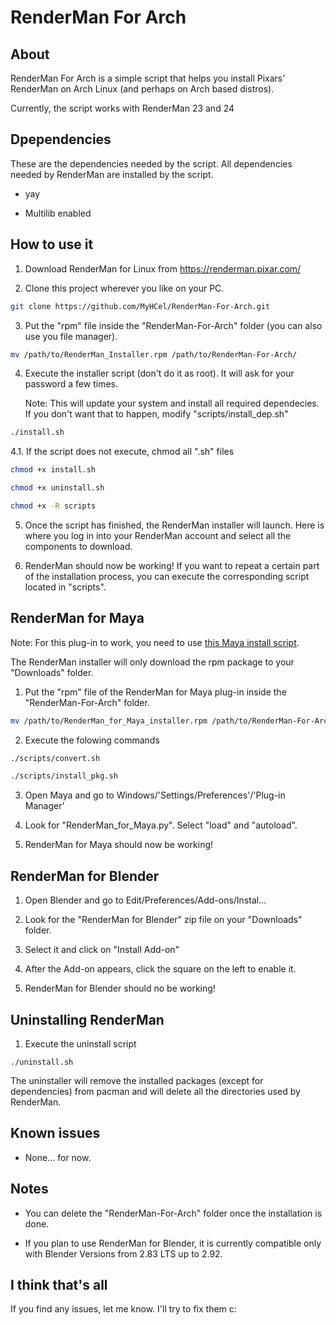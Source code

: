 # RenderMan For Arch

## About

RenderMan For Arch is a simple script that helps you install Pixars' RenderMan on Arch Linux (and perhaps on Arch based distros).

Currently, the script works with RenderMan 23 and 24

## Dpependencies

These are the dependencies needed by the script. All dependencies needed by RenderMan are installed by the script.

* yay

* Multilib enabled

## How to use it

1. Download RenderMan for Linux from https://renderman.pixar.com/

2. Clone this project wherever you like on your PC.

```bash
git clone https://github.com/MyHCel/RenderMan-For-Arch.git
```

3. Put the "rpm" file inside the "RenderMan-For-Arch" folder (you can also use you file manager).

```bash
mv /path/to/RenderMan_Installer.rpm /path/to/RenderMan-For-Arch/
```

4. Execute the installer script (don't do it as root). It will ask for your password a few times.

   Note: This will update your system and install all required dependecies. If you don't want that
   to happen, modify "scripts/install_dep.sh"

```bash
./install.sh
```

4.1. If the script does not execute, chmod all ".sh" files

```bash
chmod +x install.sh
```
```bash
chmod +x uninstall.sh
```
```bash
chmod +x -R scripts
```

5. Once the script has finished, the RenderMan installer will launch. Here is where you log in into
   your RenderMan account and select all the components to download.

6. RenderMan should now be working! If you want to repeat a certain part of the installation
   process, you can execute the corresponding script located in "scripts".

## RenderMan for Maya

Note: For this plug-in to work, you need to use [this Maya install script](https://github.com/MyHCel/Maya-For-Arch).

The RenderMan installer will only download the rpm package to your "Downloads" folder.

1. Put the "rpm" file of the RenderMan for Maya plug-in inside the "RenderMan-For-Arch" folder.

```bash
mv /path/to/RenderMan_for_Maya_installer.rpm /path/to/RenderMan-For-Arch/
```

2. Execute the folowing commands

```bash
./scripts/convert.sh
```
```bash
./scripts/install_pkg.sh
```

3. Open Maya and go to Windows/'Settings/Preferences'/'Plug-in Manager'

4. Look for "RenderMan_for_Maya.py". Select "load" and "autoload".

5. RenderMan for Maya should now be working!

## RenderMan for Blender

1. Open Blender and go to Edit/Preferences/Add-ons/Instal...

2. Look for the "RenderMan for Blender" zip
   file on your "Downloads" folder.

3. Select it and click on "Install Add-on"

4. After the Add-on appears, click the square on the left to enable it.

5. RenderMan for Blender should no be working!

## Uninstalling RenderMan

1. Execute the uninstall script

```
./uninstall.sh
```

The uninstaller will remove the installed packages (except for dependencies) from pacman and will delete all the directories used by RenderMan.

## Known issues

* None... for now.

## Notes

* You can delete the "RenderMan-For-Arch" folder once the installation is done.

* If you plan to use RenderMan for Blender, it is currently compatible only with Blender Versions
  from 2.83 LTS up to 2.92.

## I think that's all

If you find any issues, let me know. I'll try to fix them  c:

